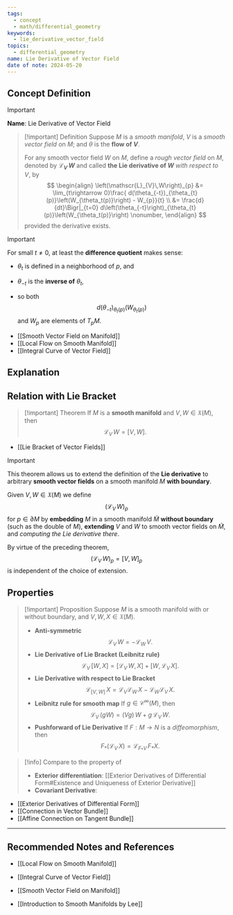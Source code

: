 ```yaml
---
tags:
  - concept
  - math/differential_geometry
keywords:
  - lie_derivative_vector_field
topics:
  - differential_geometry
name: Lie Derivative of Vector Field
date of note: 2024-05-20
---
```


## Concept Definition

>[!important]
>**Name**: Lie Derivative of Vector Field

>[!important] Definition
>Suppose $M$ is a *smooth manifold*, $V$ is a *smooth vector field* on $M$; and $\theta$ is the **flow of $V$**. 
>
>For any smooth vector field $W$ on $M$, define a *rough vector field* on $M$, denoted by  **$\mathscr{L}_{V}\,W$** and called **the Lie derivative of $W$** *with respect to* $V$, by
>$$ 
> \begin{align}
> \left(\mathscr{L}_{V}\,W\right)_{p} &= \lim_{t\rightarrow 0}\frac{ d(\theta_{-t})_{\theta_{t}(p)}\left(W_{\theta_t(p)}\right)   - W_{p}}{t} \\
> &= \frac{d}{dt}\Bigr|_{t=0} d\left(\theta_{-t}\right)_{\theta_{t}(p)}\left(W_{\theta_t(p)}\right)  \nonumber,
> \end{align}
>$$ 
> provided the derivative exists. 

>[!important]
> For small $t \neq 0$, at least the **difference quotient** makes sense: 
> - $\theta_t$ is defined in a neighborhood of $p$, and 
> - $\theta_{-t}$ is the **inverse of** $\theta_t$, 
>
>- so both $$d(\theta_{-t})_{\theta_{t}(p)}\left(W_{\theta_t(p)}\right)$$ and $W_p$ are elements of $T_{p}M$.

- [[Smooth Vector Field on Manifold]]
- [[Local Flow on Smooth Manifold]]
- [[Integral Curve of Vector Field]]


## Explanation





## Relation with Lie Bracket

>[!important] Theorem
>If $M$ is a **smooth manifold** and $V, W \in \mathfrak{X}(M)$, then $$\mathscr{L}_{V}\,W = [V, W].$$

- [[Lie Bracket of Vector Fields]]


>[!important]
>This theorem allows us to extend the definition of the **Lie derivative** to arbitrary **smooth vector fields** on a smooth manifold $M$ **with boundary**. 
>
>Given $V, W \in \mathfrak{X}(M)$ we define $$(\mathscr{L}_{V}\,W)_{p}$$ for $p \in \partial M$ by **embedding** $M$ in a smooth manifold $\widetilde{M}$ **without boundary** (such as the double of $M$), **extending** $V$ and $W$ to smooth vector fields on $\widetilde{M}$, and *computing the Lie derivative there*. 
>
>By virtue of the preceding theorem,
>$$(\mathscr{L}_{V}\,W)_{p} = [V, W]_p$$ 
>is independent of the choice of extension.


## Properties

>[!important] Proposition
>Suppose $M$ is a smooth manifold with or without boundary, and $V, W, X \in \mathfrak{X}(M)$.
>
>- **Anti-symmetric** $$\mathscr{L}_{V}\,W = -\mathscr{L}_{W}\,V.$$
>- **Lie Derivative of Lie Bracket (Leibnitz rule)** $$\mathscr{L}_{V}\,[W,\, X] =  [\mathscr{L}_{V}\,W, \,X] + [W,\, \mathscr{L}_{V}\,X].$$
>- **Lie Derivative with respect to Lie Bracket** $$\mathscr{L}_{[V, W]}\,X = \mathscr{L}_{V}\mathscr{L}_{W}\,X - \mathscr{L}_{W}\mathscr{L}_{V}\,X.$$
>- **Leibnitz rule for smooth map**  If $g \in \mathcal{C}^{\infty}(M)$, then $$\mathscr{L}_{V}\,(gW) = (Vg)\,W + g\,\mathscr{L}_{V}\,W.$$
>- **Pushforward of Lie Derivative** If $F: M \rightarrow N$ is a *diffeomorphism*, then $$F_{*}(\mathscr{L}_{V}\,X) = \mathscr{L}_{F_{*}V}\,F_{*}X.$$
>

>[!info]
>Compare to the property of 
>- **Exterior differentiation**: [[Exterior Derivatives of Differential Form#Existence and Uniqueness of Exterior Derivative]]
>- **Covariant Derivative**: 

- [[Exterior Derivatives of Differential Form]]
- [[Connection in Vector Bundle]]
- [[Affine Connection on Tangent Bundle]]




-----------
##  Recommended Notes and References


- [[Local Flow on Smooth Manifold]]
- [[Integral Curve of Vector Field]]
- [[Smooth Vector Field on Manifold]]




- [[Introduction to Smooth Manifolds by Lee]]
